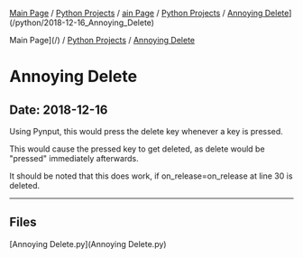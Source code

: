 [Main Page](/) / [Python Projects](/python) / [ain Page](/) / [Python Projects](/python) / [Annoying Delete](/python/2018-12-16_Annoying_Delete)](/python/2018-12-16_Annoying_Delete)

Main Page](/) / [Python Projects](/python) / [Annoying Delete](/python/2018-12-16_Annoying_Delete)

# Annoying Delete

## Date: 2018-12-16

Using Pynput, this would press the delete key whenever a key is pressed.

This would cause the pressed key to get deleted, as delete would be "pressed" immediately afterwards.

It should be noted that this does work, if on_release=on_release at line 30 is deleted.

-----

## Files

[Annoying Delete.py](Annoying Delete.py)